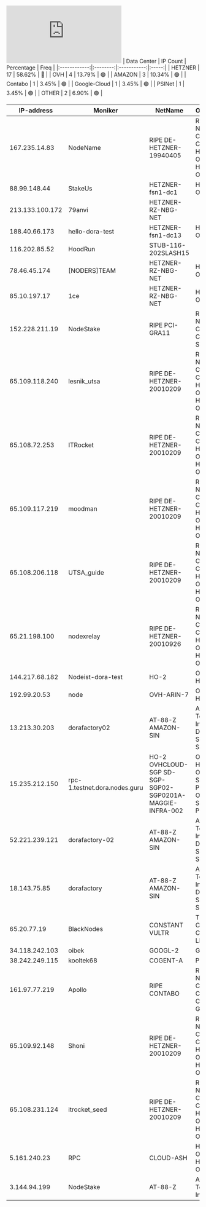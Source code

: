 ![Diagramm](https://github.com/obajay/StateSync-snapshots/blob/main/Projects/Dora/1/README.md)
| Data Center | IP Count | Percentage | Freq |
|:------------:|:--------:|:-----------:|:-----:|
| HETZNER | 17 | 58.62% | 🔴 |
| OVH | 4 | 13.79% | 🟢 |
| AMAZON | 3 | 10.34% | 🟢 |
| Contabo | 1 | 3.45% | 🟢 |
| Google-Cloud | 1 | 3.45% | 🟢 |
| PSINet | 1 | 3.45% | 🟢 |
| OTHER | 2 | 6.90% | 🟢 |

<!-- START_TABLE -->
| IP-address | Moniker | NetName | Organization |
|-------------|-------------|-------------|-------------|
| 167.235.14.83 | NodeName | RIPE DE-HETZNER-19940405 | RIPE Network Coordination Centre Hetzner Online GmbH Hetzner Online GmbH |
| 88.99.148.44 | StakeUs | HETZNER-fsn1-dc1 | Hetzner Online GmbH |
| 213.133.100.172 | 79anvi | HETZNER-RZ-NBG-NET |  |
| 188.40.66.173 | hello-dora-test | HETZNER-fsn1-dc13 | Hetzner Online GmbH |
| 116.202.85.52 | HoodRun | STUB-116-202SLASH15 |  |
| 78.46.45.174 | [NODERS]TEAM | HETZNER-RZ-NBG-NET | Hetzner Online GmbH |
| 85.10.197.17 | 1ce | HETZNER-RZ-NBG-NET | Hetzner Online GmbH |
| 152.228.211.19 | NodeStake | RIPE PCI-GRA11 | RIPE Network Coordination Centre OVH SAS |
| 65.109.118.240 | lesnik_utsa | RIPE DE-HETZNER-20010209 | RIPE Network Coordination Centre Hetzner Online GmbH Hetzner Online GmbH |
| 65.108.72.253 | ITRocket | RIPE DE-HETZNER-20010209 | RIPE Network Coordination Centre Hetzner Online GmbH Hetzner Online GmbH |
| 65.109.117.219 | moodman | RIPE DE-HETZNER-20010209 | RIPE Network Coordination Centre Hetzner Online GmbH Hetzner Online GmbH |
| 65.108.206.118 | UTSA_guide | RIPE DE-HETZNER-20010209 | RIPE Network Coordination Centre Hetzner Online GmbH Hetzner Online GmbH |
| 65.21.198.100 | nodexrelay | RIPE DE-HETZNER-20010926 | RIPE Network Coordination Centre Hetzner Online GmbH Hetzner Online GmbH |
| 144.217.68.182 | Nodeist-dora-test | HO-2 | OVH Hosting, Inc. |
| 192.99.20.53 | node | OVH-ARIN-7 | OVH Hosting, Inc. |
| 13.213.30.203 | dorafactory02 | AT-88-Z AMAZON-SIN | Amazon Technologies Inc. Amazon Data Services Singapore |
| 15.235.212.150 | rpc-1.testnet.dora.nodes.guru | HO-2 OVHCLOUD-SGP SD-SGP-SGP02-SGP0201A-MAGGIE-INFRA-002 | OVH Hosting, Inc. OVH Singapore PTE. LTD OVH Singapore PTE. LTD |
| 52.221.239.121 | dorafactory-02 | AT-88-Z AMAZON-SIN | Amazon Technologies Inc. Amazon Data Services Singapore |
| 18.143.75.85 | dorafactory | AT-88-Z AMAZON-SIN | Amazon Technologies Inc. Amazon Data Services Singapore |
| 65.20.77.19 | BlackNodes | CONSTANT VULTR | The Constant Company, LLC |
| 34.118.242.103 | oibek | GOOGL-2 | Google LLC |
| 38.242.249.115 | kooltek68 | COGENT-A | PSINet, Inc. |
| 161.97.77.219 | Apollo | RIPE CONTABO | RIPE Network Coordination Centre Contabo GmbH |
| 65.109.92.148 | Shoni | RIPE DE-HETZNER-20010209 | RIPE Network Coordination Centre Hetzner Online GmbH Hetzner Online GmbH |
| 65.108.231.124 | itrocket_seed | RIPE DE-HETZNER-20010209 | RIPE Network Coordination Centre Hetzner Online GmbH Hetzner Online GmbH |
| 5.161.240.23 | RPC | CLOUD-ASH | Hetzner Online GmbH Hetzner Online GmbH |
| 3.144.94.199 | NodeStake | AT-88-Z | Amazon Technologies Inc. |

<!-- END_TABLE -->